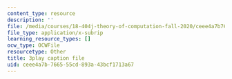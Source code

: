 ```yaml
---
content_type: resource
description: ''
file: /media/courses/18-404j-theory-of-computation-fall-2020/ceee4a7b766555cd893a43bcf1713a67_aVv9WXwW95w.vtt
file_type: application/x-subrip
learning_resource_types: []
ocw_type: OCWFile
resourcetype: Other
title: 3play caption file
uid: ceee4a7b-7665-55cd-893a-43bcf1713a67
---
```

